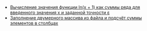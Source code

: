 - [Вычисление значения функции ln(x + 1) как суммы ряда для введенного значения х и заданной точности ε](LnXPlus1/)
- [Заполнение двумерного массива из файла и подсчёт суммы элементов в столбцах](Fill2DArrayFromFile/)
